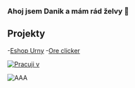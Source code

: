 ### Ahoj jsem Danik a mám rád želvy 👋
## Projekty
-[Eshop Urny]()
-[Ore clicker]()

[![Pracuji v](https://skillicons.dev/icons?i=js,mongodb,html,css,express,react,nodejs,tailwind&perline=8)](https://skillicons.dev)

![AAA](https://i.pinimg.com/originals/28/dc/10/28dc10d4c18623b9d1f185a4561eae23.gif)


<!--
**MamRadzelvyy/MamRadzelvyy** is a ✨ _special_ ✨ repository because its `README.md` (this file) appears on your GitHub profile.

Here are some ideas to get you started:

- 🔭 I’m currently working on ...
- 🌱 I’m currently learning ...
- 👯 I’m looking to collaborate on ...
- 🤔 I’m looking for help with ...
- 💬 Ask me about ...
- 📫 How to reach me: ...
- 😄 Pronouns: ...
- ⚡ Fun fact: ...
-->


